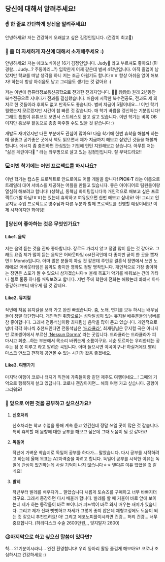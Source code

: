 ## 당신에 대해서 알려주세요! 

### ☝️ 한 줄로 간단하게 당신을 알려주세요!

안녕하세요! 저는 건강하게 오래살고 싶은 김정인입니다. (건강이 최고🥗)

### 🐣 좀 더 자세하게 자신에 대해서 소개해주세요 :)

안녕하세요! 저는 에코노베이션 16기 김정인입니다. Judy:rabbit: 라고 부르셔도 좋아요! (민경왈... Judy...? 주둥아리...?) 입학한게 어제 같은데 벌써 4학년입니다. 아직 졸업이 남았지만 학교를 떠날 생각을 하니 저는 조금 아쉽기도 합니다ㅎㅎ 항상 아쉬움 없이 해보자! 하는데 항상 아쉬움도 남고 그리움도 생기는 것 같아요 :)

저는 이번에 컴퓨터정보통신공학으로 전과한 전과자입니다. :gun::gun: (텅텅!) 원래 2년동안 복수전공으로 지내다가 전과를 결심했습니다. 처음에 시작한 복수전공도, 전과도 제 의지로 한 것들이라 후회도 없고 만족도도 좋습니다. 벌써 지금이 5월이네요...! 이번 학기 뭘했는지 모르겠지만 시간이 참 빠른 것 같습니다. 매 학기 바쁨을 갱신하는 기분입니다! 그래도 틈틈이 유튜브도 보면서 스트레스도 풀고 살고 있습니다. 이번 학기는 비록 OB이지만 홍보부 활동으로 종종 마주칠 수도 있을 것 같습니다 :)

개발도 재미있지만 다른 부분에도 관심이 많아요! 다음 학기에 한번 휴학을 해볼까 하는데 물좋고 공기좋은 곳에서 책도 읽으면서 제가 지금까지 해보고 싶었던 것들을 해볼까 합니다. 에너지 좀 충전하면 관심있는 기업에 인턴 지원해보고 싶습니다. 아무튼 저는 "삶은 계란이다:fried_egg: ​" 라는 좌우명으로 살고 있는 김정인입니다. 잘 부탁드려요!! 

### 💻이번 학기에는 어떤 프로젝트를 하시나요?

이번 학기는 캡스톤 프로젝트로 안드로이드 어플 개발을 합니다! **PICK-T** 라는 이름으로 트레일러 대여 서비스를 제공하는 어플을 만들고 있습니다. 좋은 아이디어로 팀원들이랑 열심히 해보려고 합니다! (성혁님, 동혁님 화이팅입니다!!) 개인적으로 해보고 싶은 프로젝트(개발 아님!ㅎㅎ)는 있는데 휴학하고 여유있으면 한번 해보고 싶네요! 아! 그리고 인공지능 수업 프로젝트로 영주님과 다른 두분과 함께 프로젝트를 진행할 예정이네요! 이제 시작이지만 화이팅!

### 🌷당신이 좋아하는 것은 무엇인가요?

#### Like1. 음악

저는 음악 듣는 것을 진짜 좋아합니다. 장르도 가리지 않고 정말 많이 듣는 것 같아요. 그래도 요즘 제가 많이 듣는 음악은 어바웃타임 ost전곡인데 다 좋지만 굳이 한 곳을 뽑자면 Il Mondo입니다. 아마 많은 분들이 아실 것 같은데 주인공 결혼식 장면에서 쓰인 노래에요! 어바웃타임은 음악도 좋지만 영화도 정말 명작입니다. 개인적으로 가장 좋아하는 장면은 스포가 될 수 있으니 삼가겠습니다ㅎ 올해 목표가 악기를 배워보는 건데 기타나 첼로 둘중 하나를 배워보려고 합니다. 저번 주에 학원에 전화는 해봤는데 바빠서 아마 종강하고부터 배우게 될 것 같네요.

#### Like2. 뮤지컬

작년에 처음 뮤지컬을 보러 가고 완전 빠졌습니다. 춤, 노래, 연기를 모두 하시는 배우님들이 정말 대단합니다. 개인적인 취향으로는 성악발성이 있는 뮤지컬 배우분들의 넘버를 참 좋아합니다. 그래서 전동석님이랑 최재림님 음악을 많이 듣고 있습니다. 개인적으로 넘버 각각 하나씩 추천드린다면 전동석님은 ['드라큘라'](https://www.youtube.com/watch?v=lkJmaV8LkSg), 최재림님은 뮤지컬 곡은 아니지만 로또씽어에서 부르신 ['Nessun Dorma'](https://www.youtube.com/watch?v=kiL9UieZqks) 라는 곳입니다. 드라큘라는 드라큘라가 피 마시고 회춘...하는 부분에서 목소리 바뀌는게 소름이구요. 네순 도르마는 우리한테는 공주는 잠 못 이루고 라고 알려준 곡입니다. 아마 들으시면 이곡이구나! 하실거에요 빨리 마스크 안쓰고 편하게 공연볼 수 있는 시기가 왔음 좋겠네요. 

#### Like3. 여행가기

마지막 여행이 코로나 터지기 직전에 가족들이랑 같던 제주도 여행이네요...! 그때의 기억으로 행복하게 살고 있답니다. 코로나 괜찮아지면... 해외 여행 가고 싶습니다. 공항이 그리워요!

### 🥔 앞으로 어떤 것을 공부하고 싶으신가요?

1. **신호처리**

   신호처리는 학교 수업을 통해 계속 듣고 있긴한데 정말 쓰일 곳이 많은 것 같습니다. 특히 휴학할 때 음향에 대한 공부를 해보고 싶은데 그때 도움이 될 것 같아요!

2. **독일어**

   작년에 가벼운 학습지로 독일어 공부를 하다가... 말았습니다. 다시 공부를 시작하려고 하는데 올해 목표는 A2자격증을 따려고 합니다. 독일어 공부를 시작한 이유는 독일에 관심이 있긴하는데 사실 기억이 나지 않습니다ㅎㅎ 별다른 이유 없었을 것 같네요!

3. **발레**

   작년부터 발레를 배우다가... 말았습니다 새롭게 토슈즈를 구매하고 너무 바빠지더라구요. 그래서 종강하면 다시 배울까 합니다. 발레를 할 때 거울이 바로 앞에 보이는데 제가 하는 동작들이 바로 보이니까 피드백이 바로 와서 배우는 재미가 있습니다. 그리고 제가 진짜 뻣뻣하고 자세가 그렇게 좋지 않은데 체형교정에도 도움이 되는 것 같으니 추천드려요! 아! 그리고 에코노피플이시라면 건강... 허리 건강... 너무 중요합니다. (허리디스크 수술 2600만원,,, 잊지말자 2600)

### 😉마지막으로 하고 싶으신 말씀이 있다면?

헉... 21기분이시라니... 완전 환영합니다! 우리 동아리 활동 즐겁게 해보아요! 코로나 조심하시고 건강하세요 :)